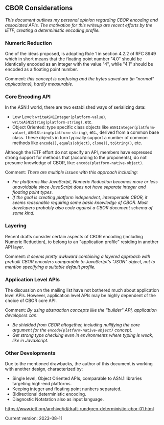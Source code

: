 ## CBOR Considerations
<i>This document outlines my personal opinion regarding
CBOR encoding and associated APIs.  The motivation for
this writeup are recent efforts by the IETF, creating
a deterministic encoding profile.</i>

### Numeric Reduction
One of the ideas proposed, is adopting Rule 1 in section 4.2.2 of
RFC&nbsp;8949 which in short means that the floating
point number "4.0" should be identically encoded as 
an integer with the value "4", while "4.1" should be encoded as a floating point
number.

Comment: <i>this concept is confusing and the bytes saved
are (in "normal" applications), hardly measurable.</i>

### Core Encoding API

In the ASN.1 world, there are two established ways of serializing
data:

- Low&nbsp;Level: `writeASN1Integer(platform-value)`, `writeASN1String(platform-string)`, etc.
- Object&nbsp;Oriented: type specific class objects
like `ASN1Integer(platform-value)`, `ASN1String(platform-string)`, etc.,
derived from a common base class.
These objects in turn typically support a number of common methods like 
`encode()`, `equals(object)`, `clone()`, `toString()`, etc.

Although the IETF effort do not specify an API, members
have expressed strong support for methods that (according to
the proponents), do not presume
knowledge of CBOR, like: `encode(platform-native-object)`.

Comment: <i>There are multiple issues with this approach including:

- For platforms like JavaScript,
Numeric Reduction becomes more or less unavoidable since
JavaScript does not have separate integer and floating
point types.
- If the goal is creating platform independent,
interoperable CBOR, it seems reasonable requiring some
basic knowledge of CBOR.  Most developers probably also code
against a CBOR document schema of some kind.</i>

### Layering
Recent drafts consider certain aspects of CBOR encoding
(including Numeric Reduction), to belong to an
"application profile" residing in another API layer.

Comment: <i>It seems pretty awkward combining a layered approach with
prebuilt CBOR encoders comparable to JavaScript's "JSON" object,
not to mention specifying a suitable default profile.</i> 

### Application Level APIs

The discussion on the mailing list have not bothered much
about application level APIs.  However, application level
APIs may be highly dependent of the choice of CBOR core API.

Comment: <i>By using abstraction concepts like the "builder" API,
application developers can:

- Be shielded from CBOR altogether, including 
nullifying the core argument for the `encode(platform-native-object)`
concept.
- Get strong type checking even in environments where typing
is weak, like in JavaScript.</i>

### Other Developments

Due to the mentioned drawbacks, the author of this document
is working with another design, characterized by:

- Single level, Object&nbsp;Oriented APIs, comparable to
ASN.1 libraries targeting high-end platforms.
- Keeping integer and floating point nunbers separated.
- Bidirectional deterministic encoding.
- Diagnostic Notatation also as input language.

https://www.ietf.org/archive/id/draft-rundgren-deterministic-cbor-01.html

Current version: 2023-08-11
